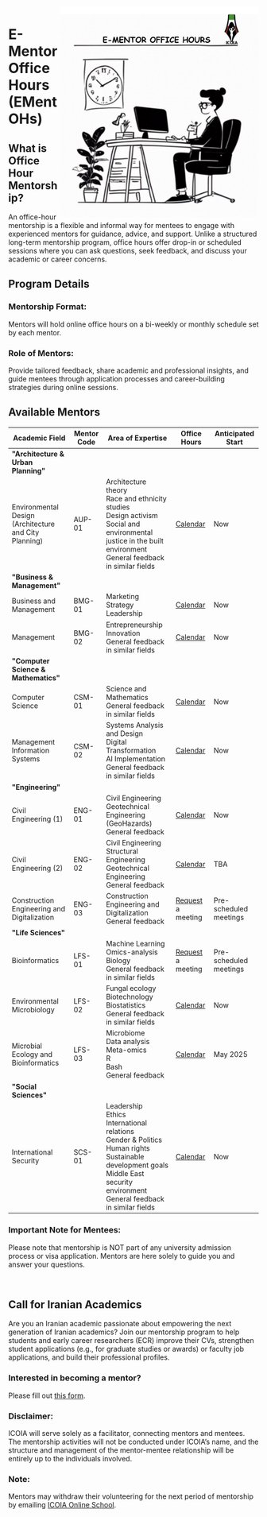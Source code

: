 <img src="EMentorIcoia.png" width="400" align="right">
<h1 id="title">E-Mentor Office Hours (EMentOHs)</h1>

<p id="def">
<h2 id="def">What is Office Hour Mentorship?</h2>
An office-hour mentorship is a flexible and informal way for mentees to engage with experienced mentors for guidance, advice, and support. Unlike a structured long-term mentorship program, office hours offer drop-in or scheduled sessions where you can ask questions, seek feedback, and discuss your academic or career concerns.
</p>

<h2 id="details">Program Details</h2>
<p id="format">
<h3 id="format">Mentorship Format:</h3> Mentors will hold online office hours on a bi-weekly or monthly schedule set by each mentor.
</p>  
<p id="role">
<h3 id="role">Role of Mentors:</h3> Provide tailored feedback, share academic and professional insights, and guide mentees through application processes and career-building strategies during online sessions.
</p>

<h2 id="avail">Available Mentors</h2>

| Academic Field | Mentor Code | Area of Expertise | Office Hours | Anticipated Start | 
|----------------|-------------|-------------------|--------------|-------------------|
| <strong>"Architecture & Urban Planning"</strong> |  
| Environmental Design (Architecture and City Planning) | AUP-01 | Architecture theory<br>Race and ethnicity studies<br>Design activism<br>Social and environmental justice in the built environment<br>General feedback in similar fields | [Calendar](https://calendar.google.com/calendar/embed?src=27d647f9ebb4e1a4584024d4466544f51ed923315e7d39cba25e37ee4897da15%40group.calendar.google.com&ctz=Asia%2FTehran=your_calendar_link) | Now |
| <strong>"Business & Management"</strong> | 
| Business and Management | BMG-01 | Marketing<br>Strategy<br>Leadership | [Calendar](https://calendar.google.com/calendar/embed?src=90975d2636ae55b0541d8243262c9a751a88772027307e20d16bf04497e4df09%40group.calendar.google.com&ctz=Asia%2FTehran=your_calendar_link) | Now |
| Management | BMG-02 | Entrepreneurship<br>Innovation<br>General feedback in similar fields | [Calendar](https://calendar.google.com/calendar/embed?src=3d6a05e5627abc14369f2bdb4749977d44624f36c8d8d195beca42b47a50b381%40group.calendar.google.com&ctz=Asia%2FTehran=your_calendar_link) | Now |
| <strong>"Computer Science & Mathematics"</strong> | 
| Computer Science | CSM-01 | Science and Mathematics<br>General feedback in similar fields | [Calendar](https://calendar.google.com/calendar/embed?src=1373771b8eceaa3985646dcea580b3310dc2523bdaa5bb1133f10496830426ed%40group.calendar.google.com&ctz=Asia%2FTehran=your_calendar_link) | Now |
| Management Information Systems | CSM-02 | Systems Analysis and Design<br>Digital Transformation<br>AI Implementation<br>General feedback in similar fields | [Calendar](https://calendar.google.com/calendar/embed?src=8cab5d0bf28494fe95bef64ffe50ed018520000723d451c02e8c2be40c04e8ae%40group.calendar.google.com&ctz=Asia%2FTehran=your_calendar_link) | Now |
| <strong>"Engineering"</strong> | 
| Civil Engineering (1) | ENG-01 | Civil Engineering<br>Geotechnical Engineering (GeoHazards)<br>General feedback | [Calendar](https://calendar.google.com/calendar/embed?src=43c4415f828fd44fc9e484233ea0fa7721e5175df9c3a85d06074b2bbb27c967%40group.calendar.google.com&ctz=Asia%2FTehran=your_calendar_link) | Now |
| Civil Engineering (2) | ENG-02 | Civil Engineering<br>Structural Engineering<br>Geotechnical Engineering<br>General feedback | [Calendar](https://calendar.google.com/calendar/embed?src=3a54587f746c9b493feb5ead8a50437e32b507a7aa29cb9ceab2ed7d7e2f9694%40group.calendar.google.com&ctz=Asia%2FTehran=your_calendar_link) | TBA |
| Construction Engineering and Digitalization | ENG-03 | Construction Engineering and Digitalization<br>General feedback | <a href="mailto:{{icoia.onlineschool@gmail.com}}">Request</a> a meeting | Pre-scheduled meetings | <!--_The mentor has requested to schedule a meeting instead of holding office hours. Please note that the suggested time is flexible and not yet confirmed._--> 
| <strong>"Life Sciences"</strong> | 
| Bioinformatics | LFS-01 | Machine Learning<br>Omics-analysis<br>Biology<br>General feedback in similar fields | [Request](https://calendly.com/kianoosh-ng) a meeting | Pre-scheduled meetings |
| Environmental Microbiology | LFS-02 | Fungal ecology<br>Biotechnology<br>Biostatistics<br>General feedback in similar fields | [Calendar](https://calendar.google.com/calendar/embed?src=704b4476c2d9a3bf04b98ff6090c7daec315b278afdeca8f44d108ed390c167d%40group.calendar.google.com&ctz=Asia%2FTehran=your_calendar_link) | Now |
| Microbial Ecology and Bioinformatics | LFS-03 | Microbiome<br>Data analysis<br>Meta-omics<br>R<br>Bash<br>General feedback | [Calendar](https://calendar.google.com/calendar/embed?src=704b4476c2d9a3bf04b98ff6090c7daec315b278afdeca8f44d108ed390c167d%40group.calendar.google.com&ctz=Asia%2FTehran=your_calendar_link) | May 2025 |
| <strong>"Social Sciences"</strong> | 
| International Security | SCS-01 | Leadership<br>Ethics<br>International relations<br>Gender & Politics<br>Human rights<br>Sustainable development goals<br>Middle East security environment<br>General feedback in similar fields | [Calendar](https://calendar.google.com/calendar/embed?src=297019f91f7967a5c0fc2bc20c96f8e5786c38a8631ed985b4cccbf36a88742a%40group.calendar.google.com&ctz=Asia%2FTehran=your_calendar_link) | Now |

<p id="mentees"> 
<h3 id="imp">Important Note for Mentees:</h3> Please note that mentorship is NOT part of any university admission process or visa application. Mentors are here solely to guide you and answer your questions.
</p>

<br>
<h2 id="call">Call for Iranian Academics</h2>
<p id="callText">
Are you an Iranian academic passionate about empowering the next generation of Iranian academics? Join our mentorship program to help students and early career researchers (ECR) improve their CVs, strengthen student applications (e.g., for graduate studies or awards) or faculty job applications, and build their professional profiles.
</p>

<p id="mentor">
<h3 id="mentorText">Interested in becoming a mentor?</h3> Please fill out <a href="https://forms.gle/BxQdRLpsPhzMFyok7">this form</a>.
</p>

<p id="disclaim">
<h3 id="disText">Disclaimer:</h3> ICOIA will serve solely as a facilitator, connecting mentors and mentees. The mentorship activities will not be conducted under ICOIA’s name, and the structure and management of the mentor-mentee relationship will be entirely up to the individuals involved.
</p>
<p id="note">
<h3 id="noteText">Note:</h3> Mentors may withdraw their volunteering for the next period of mentorship by emailing <a href="mailto:{{icoia.onlineschool@gmail.com}}">ICOIA Online School</a>.
</p>
